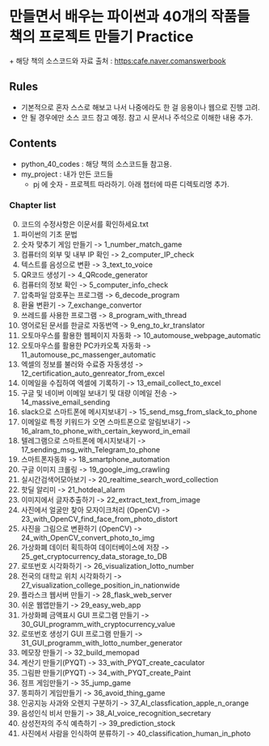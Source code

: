 # 만들면서 배우는 파이썬과 40개의 작품들 책의 프로젝트 만들기 Practice
\+ 해당 책의 소스코드와 자료 출처 : [https:cafe.naver.comanswerbook](https:cafe.naver.comanswerbook)

## Rules
- 기본적으로 혼자 스스로 해보고 나서 나중에라도 한 걸 응용이나 웹으로 진행 고려.
- 안 될 경우에만 소스 코드 참고 예정. 참고 시 문서나 주석으로 이해한 내용 추가.

## Contents
- python_40_codes : 해당 책의 소스코드들 참고용.
- my_project : 내가 만든 코드들
    - pj 에 숫자 - 프로젝트 따라하기. 아래 챕터에 따른 디렉토리명 추가.

### Chapter list
0. 코드의 수정사항은 이문서를 확인하세요.txt
0. 파이썬의 기초 문법
1. 숫자 맞추기 게임 만들기 -> 1_number_match_game
2. 컴퓨터의 외부 및 내부 IP 확인 -> 2_computer_IP_check
3. 텍스트를 음성으로 변환 -> 3_text_to_voice
4. QR코드 생성기 -> 4_QRcode_generator
5. 컴퓨터의 정보 확인 -> 5_computer_info_check
6. 압축파일 암호푸는 프로그램 -> 6_decode_program
7. 환율 변환기 -> 7_exchange_convertor
8.  쓰레드를 사용한 프로그램 -> 8_program_with_thread
9. 영어로된 문서를 한글로 자동번역 -> 9_eng_to_kr_translator
10. 오토마우스를 활용한 웹페이지 자동화 -> 10_automouse_webpage_automatic
11. 오토마우스를 활용한 PC카카오톡 자동화 -> 11_automouse_pc_massenger_automatic
12. 엑셀의 정보를 불러와 수료증 자동생성 -> 12_certification_auto_genreator_from_excel
13. 이메일을 수집하여 엑셀에 기록하기 -> 13_email_collect_to_excel
14. 구글 및 네이버 이메일 보내기 및 대량 이메일 전송 -> 14_massive_email_sending
15. slack으로 스마트폰에 메시지보내기 -> 15_send_msg_from_slack_to_phone
16. 이메일로 특정 키워드가 오면 스마트폰으로 알림보내기 -> 16_alram_to_phone_with_certain_keyword_in_email
17. 텔레그램으로 스마트폰에 메시지보내기 -> 17_sending_msg_with_Telegram_to_phone
18. 스마트폰자동화 -> 18_smartphone_automation
19. 구글 이미지 크롤링 -> 19_google_img_crawling
20. 실시간검색어모아보기 -> 20_realtime_search_word_collection
21. 핫딜 알리미 -> 21_hotdeal_alarm
22. 이미지에서 글자추출하기 -> 22_extract_text_from_image
23. 사진에서 얼굴만 찾아 모자이크처리 (OpenCV) -> 23_with_OpenCV_find_face_from_photo_distort
24. 사진을 그림으로 변환하기 (OpenCV) -> 24_with_OpenCV_convert_photo_to_img
25. 가상화폐 데이터 획득하여 데이터베이스에 저장 -> 25_get_cryptocurrency_data_storage_to_DB
26. 로또번호 시각화하기 -> 26_visualization_lotto_number
27. 전국의 대학교 위치 시각화하기 -> 27_visualization_college_position_in_nationwide
28. 플라스크 웹서버 만들기 -> 28_flask_web_server
29. 쉬운 웹앱만들기 -> 29_easy_web_app
30. 가상화폐 금액표시 GUI 프로그램 만들기 -> 30_GUI_programm_with_cryptocurrency_value
31. 로또번호 생성기 GUI 프로그램 만들기 -> 31_GUI_programm_with_lotto_number_generator
32. 메모장 만들기 -> 32_build_memopad
33. 계산기 만들기(PYQT) -> 33_with_PYQT_create_caculator
34. 그림판 만들기(PYQT) -> 34_with_PYQT_create_Paint
35. 점프 게임만들기 -> 35_jump_game
36. 똥피하기 게임만들기 -> 36_avoid_thing_game
37. 인공지능 사과와 오렌지 구분하기 -> 37_AI_classfication_apple_n_orange
38. 음성인식 비서 만들기 -> 38_AI_voice_recognition_secretary
39. 삼성전자의 주식 예측하기 -> 39_prediction_stock
40. 사진에서 사람을 인식하여 분류하기 -> 40_classification_human_in_photo
